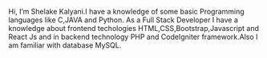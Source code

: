 Hi, I’m Shelake Kalyani.I have a knowledge of some basic Programming languages like C,JAVA and Python. As a Full Stack Developer I have a knowledge about frontend techologies HTML,CSS,Bootstrap,Javascript and React Js and in backend technology PHP and CodeIgniter framework.Also I am familiar with database MySQL.
